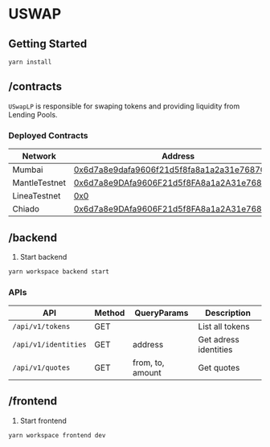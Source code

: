 # USWAP

## Getting Started

`yarn install`

## /contracts

`USwapLP` is responsible for swaping tokens and providing liquidity from Lending Pools.

### Deployed Contracts

| Network       | Address                                                                                                                             |
| ------------- | ----------------------------------------------------------------------------------------------------------------------------------- |
| Mumbai        | [0x6d7a8e9dafa9606f21d5f8fa8a1a2a31e7687091](https://mumbai.polygonscan.com/address/0x6d7a8e9dafa9606f21d5f8fa8a1a2a31e7687091)     |
| MantleTestnet | [0x6d7a8e9DAfa9606F21d5f8FA8a1a2A31e7687091](https://explorer.mantle.xyz/address/0x6d7a8e9DAfa9606F21d5f8FA8a1a2A31e7687091)        |
| LineaTestnet  | [0x0](https://rinkeby.etherscan.io/address/0x0)                                                                                     |
| Chiado        | [0x6d7a8e9DAfa9606F21d5f8FA8a1a2A31e7687091](https://blockscout.chiadochain.net/address/0x6d7a8e9DAfa9606F21d5f8FA8a1a2A31e7687091) |

## /backend

1. Start backend

```bash
yarn workspace backend start
```

### APIs

| API                  | Method | QueryParams      | Description           |
| -------------------- | ------ | ---------------- | --------------------- |
| `/api/v1/tokens`     | GET    |                  | List all tokens       |
| `/api/v1/identities` | GET    | address          | Get adress identities |
| `/api/v1/quotes`     | GET    | from, to, amount | Get quotes            |

## /frontend

1. Start frontend

```bash
yarn workspace frontend dev
```
